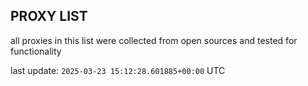 ## PROXY LIST

all proxies in this list were collected from open sources and tested for functionality

last update: `2025-03-23 15:12:28.601885+00:00` UTC